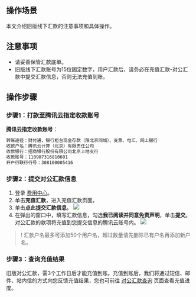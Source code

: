## 操作场景

本文介绍旧版线下汇款的注意事项和具体操作。

## 注意事项

- 请妥善保管汇款底单。
- 旧版线下汇款账号为15位固定数字，用户汇款后，请务必在充值汇款-对公汇款中提交汇款信息，否则无法充值到账。

## 操作步骤

### 步骤1：打款至腾讯云指定收款账号

**腾讯云指定收款账号**：

```txt
转账途径：财付通，银行柜台现金存款（限北京同城）、支票、电汇、网上银行
收款户名：腾讯云计算（北京）有限责任公司
收款银行：招商银行股份有限公司北京上地支行
收款账号：110907316810601
开户行联行行号：308100005416
```

### 步骤2：提交对公汇款信息

1. 登录 [费用中心](https://console.cloud.tencent.com/expense)。
2. 单击**充值汇款**，进入充值汇款页面。
3. 单击**点此提交汇款信息**。
![](https://qcloudimg.tencent-cloud.cn/raw/f4ed75de209ea10525cfbb716d73505a.png)
4. 在弹出的窗口中，填写汇款信息，勾选**我已阅读并同意免责声明**，单击**提交**。
对公汇款的款项将充值到您提交信息的腾讯云账号内。
![](https://qcloudimg.tencent-cloud.cn/raw/6457b047f3f4e86da6bd01c1478372d4.png)
>!  汇款户名最多可添加50个用户名，超过数量请先删除已有户名再添加新户名。
>

### 步骤3：查询充值结果

旧版对公汇款，需3个工作日后才能充值到账。充值到账后，我们将通过短信、邮件、站内信的方式向您反馈充值结果，您也可前往 [对公汇款查询](https://console.cloud.tencent.com/expense/rechargeoffline) 页面查看充值进度。

